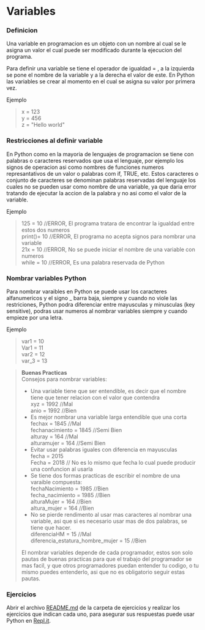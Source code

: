 # Variables

### Definicion
Una variable en programacion es un objeto con un nombre al cual se le asigna un valor el cual puede ser modificado durante la ejecucion del programa.

Para definir una variable se tiene el operador de igualdad = , a la izquierda se pone el nombre de la variable y a la derecha el valor de este. En Python las variables se crear al momento en el cual se asigna su valor por primera vez.

Ejemplo

> x = 123\
> y = 456\
> z = "Hello world"

### Restricciones al definir variable 

En Python como en la mayoria de lenguajes de programacion se tiene con palabras o caracteres reservados que usa el lenguaje, por ejemplo los signos de operacion asi como nombres de funciones numeros represantativos de un valor o palabras com if, TRUE, etc. Estos caracteres o conjunto de caracteres se denominan palabras reservadas del lenguaje los cuales no se pueden usar como nombre de una variable, ya que daria error tratando de ejecutar la accion de la palabra y no asi como el valor de la variable.

Ejemplo

> 125 = 10 //ERROR, El programa tratara de encontrar la igualdad entre estos dos numeros\
> print()= 10 //ERROR, El programa no acepta signos para nombrar una variable\
> 21x = 10 //ERROR, No se puede iniciar el nombre de una variable con numeros\
> while = 10 //ERROR, Es una palabra reservada de Python

### Nombrar variables Python

Para nombrar varaibles en Python se puede usar los caracteres alfanumericos y el signo _ barra baja, siempre y cuando no viole las restriciones, Python podra diferenciar entre mayusculas y minusculas (key sensitive), podras usar numeros al nombrar variables siempre y cuando empieze por una letra.

Ejemplo

> var1 = 10\
> Var1 = 11\
> var2 = 12\
> var_3 = 13

> **Buenas Practicas**\
> Consejos para nombrar variables:
>    - Una variable tiene que ser entendible, es decir que el nombre tiene que tener relacion con el valor que contendra\
>      xyz = 1992 //Mal\
>      anio = 1992 //Bien
>    - Es mejor nombrar una variable larga entendible que una corta\
>      fechax = 1845 //Mal\
>      fechanacimiento = 1845 //Semi Bien\
>      alturay = 164 //Mal\
>      alturamujer = 164 //Semi Bien
>    - Evitar usar palabras iguales con diferencia en mayusculas\
>      fecha = 2015\
>      Fecha = 2018 // No es lo mismo que fecha lo cual puede producir una confuncion al usarla
>    - Se tiene dos formas practicas de escribir el nombre de una varaible compuesta:\
>      fechaNacimiento = 1985 //Bien\
>      fecha_nacimiento = 1985 //Bien\
>      alturaMujer = 164 //Bien\
>      altura_mujer = 164 //Bien
>    - No se pierde rendimento al usar mas caracteres al nombrar una variable, asi que si es necesario usar mas de dos palabras, se tiene que hacer.\
>      diferenciaHM = 15 //Mal\
>      diferencia_estatura_hombre_mujer = 15 //Bien
>
>El nombrar variables depende de cada programador, estos son solo pautas de buenas practicas para que el trabajo del programador se mas facil, y que otros programadores puedan entender tu codigo, o tu mismo puedes entenderlo, asi que no es obligatorio seguir estas pautas.

### Ejercicios 

Abrir el archivo [README.md](https://github.com/psmaniac/CP01/tree/master/lesson01/03_variables/Exercises) de la carpeta de ejercicios y realizar los ejercicios que indican cada uno, para asegurar sus respuestas puede usar Python en [Repl.it](https://repl.it/).
